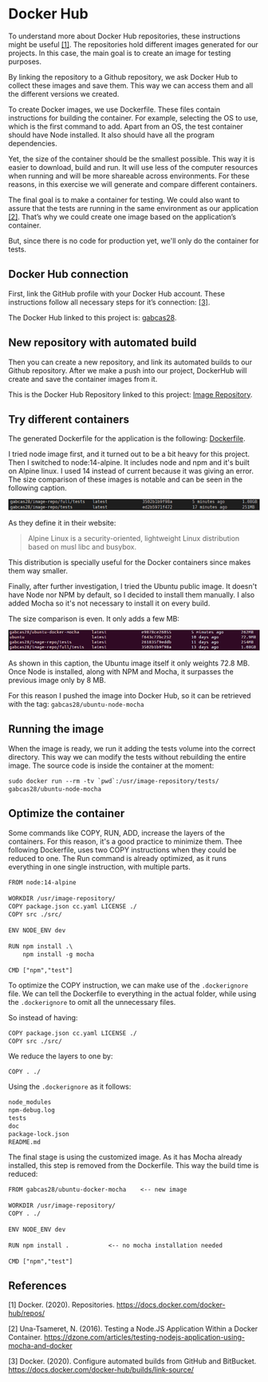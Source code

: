 # Docker Hub

To understand more about Docker Hub repositories, these instructions might be useful [[1]][docker repos]. The repositories hold different images generated for our projects. In this case, the main goal is to create an image for testing purposes.

By linking the repository to a Github repository, we ask Docker Hub to collect these images and save them. This way we can access them and all the different versions we created.

To create Docker images, we use Dockerfile. These files contain instructions for building the container. For example, selecting the OS to use, which is the first command to add. Apart from an OS, the test container should have Node installed. It also should have all the program dependencies.

Yet, the size of the container should be the smallest possible. This way it is easier to download, build and run. It will use less of the computer resources when running and will be more shareable across environments. For these reasons, in this exercise we will generate and compare different containers.

The final goal is to make a container for testing. We could also want to assure that the tests are running in the same environment as our application [[2]][testing node]. That’s why we could create one image based on the application’s container.

But, since there is no code for production yet, we'll only do the container for tests.

## Docker Hub connection

First, link the GitHub profile with your Docker Hub account. These instructions follow all necessary steps for it’s connection: [[3]][automatic builds].

The Docker Hub linked to this project is: [gabcas28](https://hub.docker.com/repository/docker/gabcas28/).

## New repository with automated build

Then you can create a new repository, and link its automated builds to our Github repository. After we make a push into our project, DockerHub will create and save the container images from it.

This is the Docker Hub Repository linked to this project: [Image Repository](https://hub.docker.com/repository/docker/gabcas28/image-repository).

## Try different containers

The generated Dockerfile for the application is the following: [Dockerfile](../Dockerfile).

I tried node image first, and it turned out to be a bit heavy for this project. Then I switched to node:14-alpine. It includes node and npm and it's built on Alpine linux. I used 14 instead of current because it was giving an error. The size comparison of these images is notable and can be seen in the following caption.

![Image comparison](./img/Image-size-comparison.png)

As they define it in their website:

> Alpine Linux is a security-oriented, lightweight Linux distribution based on musl libc and busybox.

This distribution is specially useful for the Docker containers since makes them way smaller.

Finally, after further investigation, I tried the Ubuntu public image. It doesn't have Node nor NPM by default, so I decided to install them manually. I also added Mocha so it's not necessary to install it on every build.

The size comparison is even. It only adds a few MB:

![Image comparison2](./img/image-sizes.png)

As shown in this caption, the Ubuntu image itself it only weights 72.8 MB. Once Node is installed, along with NPM and Mocha, it surpasses the previous image only by 8 MB.

For this reason I pushed the image into Docker Hub, so it can be retrieved with the tag: `gabcas28/ubuntu-node-mocha`

## Running the image

When the image is ready, we run it adding the tests volume into the correct directory. This way we can modify the tests without rebuilding the entire image. The source code is inside the container at the moment:

    sudo docker run --rm -tv `pwd`:/usr/image-repository/tests/  gabcas28/ubuntu-node-mocha



## Optimize the container

Some commands like COPY, RUN, ADD, increase the layers of the containers. For this reason, it's a good practice to minimize them. Thee following Dockerfile, uses two COPY instructions when they could be reduced to one. The Run command is already optimized, as it runs everything in one single instruction, with multiple parts.

    FROM node:14-alpine

    WORKDIR /usr/image-repository/
    COPY package.json cc.yaml LICENSE ./
    COPY src ./src/

    ENV NODE_ENV dev

    RUN npm install .\
        npm install -g mocha

    CMD ["npm","test"]

To optimize the COPY instruction, we can make use of the `.dockerignore` file. We can tell the Dockerfile to everything in the actual folder, while using the `.dockerignore` to omit all the unnecessary files.

So instead of having:

    COPY package.json cc.yaml LICENSE ./
    COPY src ./src/

We reduce the layers to one by:

    COPY . ./

Using the `.dockerignore` as it follows:

    node_modules
    npm-debug.log
    tests
    doc
    package-lock.json
    README.md

The final stage is using the customized image. As it has Mocha already installed, this step is removed from the Dockerfile. This way the build time is reduced:

    FROM gabcas28/ubuntu-docker-mocha    <-- new image

    WORKDIR /usr/image-repository/
    COPY . ./

    ENV NODE_ENV dev

    RUN npm install .           <-- no mocha installation needed

    CMD ["npm","test"]



## References

[1] Docker. (2020). Repositories. https://docs.docker.com/docker-hub/repos/

[2] Una-Tsameret, N. (2016). Testing a Node.JS Application Within a Docker Container. https://dzone.com/articles/testing-nodejs-application-using-mocha-and-docker

[3] Docker. (2020). Configure automated builds from GitHub and BitBucket. https://docs.docker.com/docker-hub/builds/link-source/

[docker repos]:https://docs.docker.com/docker-hub/repos/
[testing node]:https://dzone.com/articles/testing-nodejs-application-using-mocha-and-docker
[automatic builds]:https://docs.docker.com/docker-hub/builds/link-source/